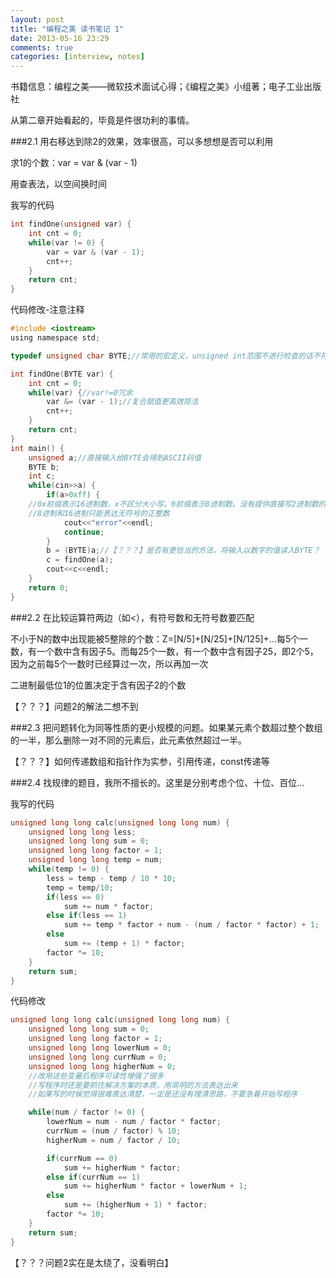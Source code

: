 ```yaml
---
layout: post
title: "编程之美 读书笔记 1"
date: 2013-05-16 23:29
comments: true
categories: [interview, notes]
---
```

书籍信息：编程之美——微软技术面试心得；《编程之美》小组著；电子工业出版社

从第二章开始看起的，毕竟是件很功利的事情。
<!--more-->
###2.1
用右移达到除2的效果，效率很高，可以多想想是否可以利用

求1的个数：var = var & (var - 1)

用查表法，以空间换时间

我写的代码
```c
int findOne(unsigned var) {
	int cnt = 0;
	while(var != 0) {
		var = var & (var - 1);
		cnt++;
	}
	return cnt;
}
```
代码修改-注意注释
```c
#include <iostream>
using namespace std;

typedef unsigned char BYTE;//常用的宏定义，unsigned int范围不进行检查的话不符合题意

int findOne(BYTE var) {
	int cnt = 0;
	while(var) {//var!=0冗余
		var &= (var - 1);//复合赋值更高效简洁
		cnt++;
	}
	return cnt;
}
int main() {
	unsigned a;//直接输入给BYTE会得到ASCII码值
	BYTE b;
	int c;
	while(cin>>a) {
		if(a>0xff) {
    //0x前缀表示16进制数，x不区分大小写。0前缀表示8进制数。没有提供直接写2进制数的方法.
    //8进制和16进制只能表达无符号的正整数
			cout<<"error"<<endl;
			continue;
		}
		b = (BYTE)a;//【？？？】是否有更恰当的方法，将输入以数字的值读入BYTE？
		c = findOne(a);
		cout<<c<<endl;
	}
	return 0;
}
```

###2.2
在比较运算符两边（如<），有符号数和无符号数要匹配

不小于N的数中出现能被5整除的个数：Z=[N/5]+[N/25]+[N/125]+...每5个一数，有一个数中含有因子5。而每25个一数，有一个数中含有因子25，即2个5，因为之前每5个一数时已经算过一次，所以再加一次

二进制最低位1的位置决定于含有因子2的个数

【？？？】问题2的解法二想不到

###2.3
把问题转化为同等性质的更小规模的问题。如果某元素个数超过整个数组的一半，那么删除一对不同的元素后，此元素依然超过一半。

【？？？】如何传递数组和指针作为实参，引用传递，const传递等

###2.4
找规律的题目，我所不擅长的。这里是分别考虑个位、十位、百位...

我写的代码
```c
unsigned long long calc(unsigned long long num) {
	unsigned long long less;
	unsigned long long sum = 0;
	unsigned long long factor = 1;
	unsigned long long temp = num;
	while(temp != 0) {
		less = temp - temp / 10 * 10;
		temp = temp/10;
		if(less == 0)
			sum += num * factor;
		else if(less == 1)
			sum += temp * factor + num - (num / factor * factor) + 1;
		else
			sum += (temp + 1) * factor;
		factor *= 10;
	}
	return sum;
}
```
代码修改
```c
unsigned long long calc(unsigned long long num) {
	unsigned long long sum = 0;
	unsigned long long factor = 1;
	unsigned long long lowerNum = 0;
	unsigned long long currNum = 0;
	unsigned long long higherNum = 0;
	//改用这些变量后程序可读性增强了很多
	//写程序时还是要抓住解决方案的本质，用简明的方法表达出来
	//如果写的时候觉得很难表达清楚，一定是还没有理清思路，不要急着开始写程序

	while(num / factor != 0) {
		lowerNum = num - num / factor * factor;
		currNum = (num / factor) % 10;
		higherNum = num / factor / 10;

		if(currNum == 0)
			sum += higherNum * factor;
		else if(currNum == 1)
			sum += higherNum * factor + lowerNum + 1;
		else
			sum += (higherNum + 1) * factor;
		factor *= 10;
	}
	return sum;
}
```
【？？？问题2实在是太绕了，没看明白】